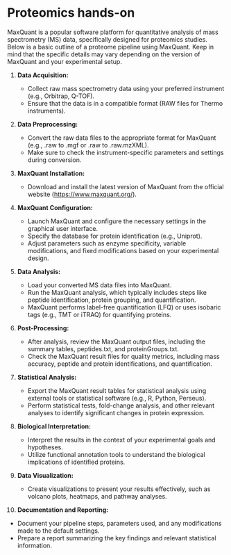 # **Proteomics hands-on**

MaxQuant is a popular software platform for quantitative analysis of mass spectrometry (MS) data, specifically designed for proteomics studies. Below is a basic outline of a proteome pipeline using MaxQuant. Keep in mind that the specific details may vary depending on the version of MaxQuant and your experimental setup.

1. **Data Acquisition:**
   - Collect raw mass spectrometry data using your preferred instrument (e.g., Orbitrap, Q-TOF).
   - Ensure that the data is in a compatible format (RAW files for Thermo instruments).

2. **Data Preprocessing:**
   - Convert the raw data files to the appropriate format for MaxQuant (e.g., .raw to .mgf or .raw to .raw.mzXML).
   - Make sure to check the instrument-specific parameters and settings during conversion.

3. **MaxQuant Installation:**
   - Download and install the latest version of MaxQuant from the official website (https://www.maxquant.org/).

4. **MaxQuant Configuration:**
   - Launch MaxQuant and configure the necessary settings in the graphical user interface.
   - Specify the database for protein identification (e.g., Uniprot).
   - Adjust parameters such as enzyme specificity, variable modifications, and fixed modifications based on your experimental design.

5. **Data Analysis:**
   - Load your converted MS data files into MaxQuant.
   - Run the MaxQuant analysis, which typically includes steps like peptide identification, protein grouping, and quantification.
   - MaxQuant performs label-free quantification (LFQ) or uses isobaric tags (e.g., TMT or iTRAQ) for quantifying proteins.

6. **Post-Processing:**
   - After analysis, review the MaxQuant output files, including the summary tables, peptides.txt, and proteinGroups.txt.
   - Check the MaxQuant result files for quality metrics, including mass accuracy, peptide and protein identifications, and quantification.

7. **Statistical Analysis:**
   - Export the MaxQuant result tables for statistical analysis using external tools or statistical software (e.g., R, Python, Perseus).
   - Perform statistical tests, fold-change analysis, and other relevant analyses to identify significant changes in protein expression.

8. **Biological Interpretation:**
   - Interpret the results in the context of your experimental goals and hypotheses.
   - Utilize functional annotation tools to understand the biological implications of identified proteins.

9. **Data Visualization:**
   - Create visualizations to present your results effectively, such as volcano plots, heatmaps, and pathway analyses.

10. **Documentation and Reporting:**
   - Document your pipeline steps, parameters used, and any modifications made to the default settings.
   - Prepare a report summarizing the key findings and relevant statistical information.

